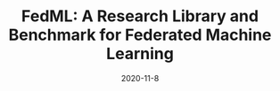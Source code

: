 ---
title: "FedML: A Research Library and Benchmark for Federated Machine Learning"
excerpt: 'C. He, S. Li, J. So, M. Zhang, H. Wang, X. Wang, P. Vepakomma, A. Singh, H. Qiu, L. Shen, P. Zhao, Y. Kang, Y. Liu, R. Raskar, Q. Yang, M. Annavaram, S. Avestimehr, NeurIPS 2020 SpicyFL workshop, ($\color{red}{\text{Best Paper Award}}$) \[[arXiv](https://arxiv.org/abs/2007.13518)\]'
date: 2020-11-8
venue: 'NeurIPS 2020 SpicyFL workshop'
pubtype: '2020'
excerpt_separator: ""
---
